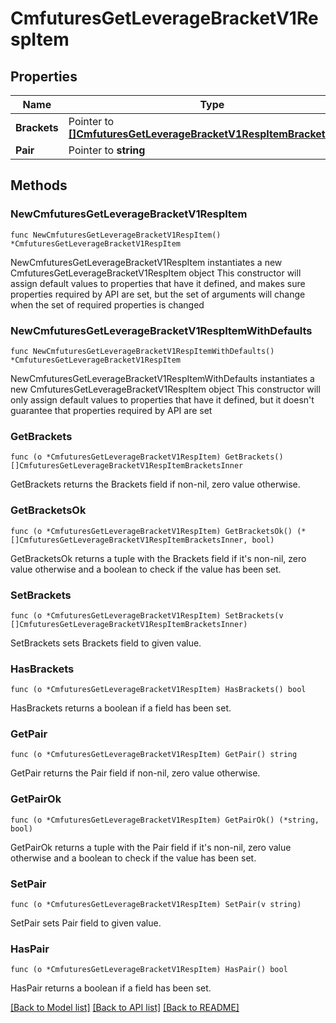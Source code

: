 # CmfuturesGetLeverageBracketV1RespItem

## Properties

Name | Type | Description | Notes
------------ | ------------- | ------------- | -------------
**Brackets** | Pointer to [**[]CmfuturesGetLeverageBracketV1RespItemBracketsInner**](CmfuturesGetLeverageBracketV1RespItemBracketsInner.md) |  | [optional] 
**Pair** | Pointer to **string** |  | [optional] 

## Methods

### NewCmfuturesGetLeverageBracketV1RespItem

`func NewCmfuturesGetLeverageBracketV1RespItem() *CmfuturesGetLeverageBracketV1RespItem`

NewCmfuturesGetLeverageBracketV1RespItem instantiates a new CmfuturesGetLeverageBracketV1RespItem object
This constructor will assign default values to properties that have it defined,
and makes sure properties required by API are set, but the set of arguments
will change when the set of required properties is changed

### NewCmfuturesGetLeverageBracketV1RespItemWithDefaults

`func NewCmfuturesGetLeverageBracketV1RespItemWithDefaults() *CmfuturesGetLeverageBracketV1RespItem`

NewCmfuturesGetLeverageBracketV1RespItemWithDefaults instantiates a new CmfuturesGetLeverageBracketV1RespItem object
This constructor will only assign default values to properties that have it defined,
but it doesn't guarantee that properties required by API are set

### GetBrackets

`func (o *CmfuturesGetLeverageBracketV1RespItem) GetBrackets() []CmfuturesGetLeverageBracketV1RespItemBracketsInner`

GetBrackets returns the Brackets field if non-nil, zero value otherwise.

### GetBracketsOk

`func (o *CmfuturesGetLeverageBracketV1RespItem) GetBracketsOk() (*[]CmfuturesGetLeverageBracketV1RespItemBracketsInner, bool)`

GetBracketsOk returns a tuple with the Brackets field if it's non-nil, zero value otherwise
and a boolean to check if the value has been set.

### SetBrackets

`func (o *CmfuturesGetLeverageBracketV1RespItem) SetBrackets(v []CmfuturesGetLeverageBracketV1RespItemBracketsInner)`

SetBrackets sets Brackets field to given value.

### HasBrackets

`func (o *CmfuturesGetLeverageBracketV1RespItem) HasBrackets() bool`

HasBrackets returns a boolean if a field has been set.

### GetPair

`func (o *CmfuturesGetLeverageBracketV1RespItem) GetPair() string`

GetPair returns the Pair field if non-nil, zero value otherwise.

### GetPairOk

`func (o *CmfuturesGetLeverageBracketV1RespItem) GetPairOk() (*string, bool)`

GetPairOk returns a tuple with the Pair field if it's non-nil, zero value otherwise
and a boolean to check if the value has been set.

### SetPair

`func (o *CmfuturesGetLeverageBracketV1RespItem) SetPair(v string)`

SetPair sets Pair field to given value.

### HasPair

`func (o *CmfuturesGetLeverageBracketV1RespItem) HasPair() bool`

HasPair returns a boolean if a field has been set.


[[Back to Model list]](../README.md#documentation-for-models) [[Back to API list]](../README.md#documentation-for-api-endpoints) [[Back to README]](../README.md)


